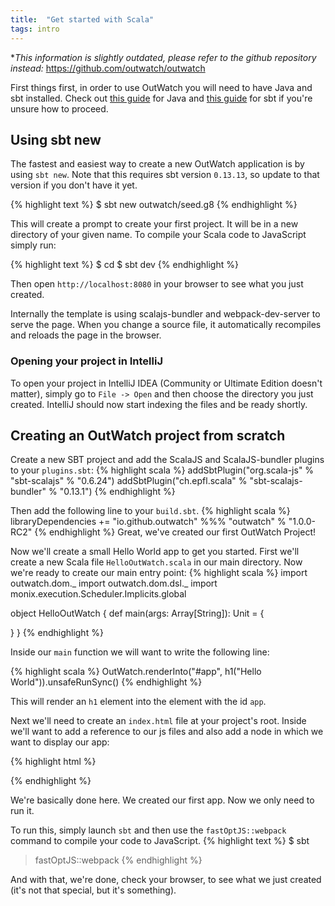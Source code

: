 ```yaml
---
title:  "Get started with Scala"
tags: intro
---
```


**This information is slightly outdated, please refer to the github repository instead:* https://github.com/outwatch/outwatch


First things first, in order to use OutWatch you will need to have Java and sbt installed.
Check out [this guide](https://java.com/en/download/help/download_options.xml) for Java and [this guide](http://www.scala-sbt.org/release/docs/Setup.html) for sbt if you're unsure how to proceed.

<h2 id="sbt-new">Using sbt new</h2>

The fastest and easiest way to create a new OutWatch application is by using `sbt new`.
Note that this requires sbt version `0.13.13`, so update to that version if you don't have it yet.

{% highlight text %}
$ sbt new outwatch/seed.g8
{% endhighlight %}

This will create a prompt to create your first project. It will be in a new directory of your given name.
To compile your Scala code to JavaScript simply run:

{% highlight text %}
$ cd <your-project-name>
$ sbt dev
{% endhighlight %}

Then open `http://localhost:8080` in your browser to see what you just created.

Internally the template is using scalajs-bundler and webpack-dev-server to serve the page. When you change a source file, it automatically recompiles and reloads the page in the browser.

### Opening your project in IntelliJ

To open your project in IntelliJ IDEA (Community or Ultimate Edition doesn't matter), simply go to `File -> Open` and then choose the directory you just created.
IntelliJ should now start indexing the files and be ready shortly.


## Creating an OutWatch project from scratch

Create a new SBT project and add the ScalaJS and ScalaJS-bundler plugins to your `plugins.sbt`:
{% highlight scala %}
addSbtPlugin("org.scala-js" % "sbt-scalajs" % "0.6.24")
addSbtPlugin("ch.epfl.scala" % "sbt-scalajs-bundler" % "0.13.1")
{% endhighlight %}

Then add the following line to your `build.sbt`.
{% highlight scala %}
libraryDependencies += "io.github.outwatch" %%% "outwatch" % "1.0.0-RC2"
{% endhighlight %}
Great, we've created our first OutWatch Project!

Now we'll create a small Hello World app to get you started.
First we'll create a new Scala file `HelloOutWatch.scala` in our main directory.
Now we're ready to create our main entry point:
{% highlight scala %}
import outwatch.dom._
import outwatch.dom.dsl._
import monix.execution.Scheduler.Implicits.global

object HelloOutWatch {
  def main(args: Array[String]): Unit = {

  }
}
{% endhighlight %}

Inside our `main` function we will want to write the following line:

{% highlight scala %}
OutWatch.renderInto("#app", h1("Hello World")).unsafeRunSync()
{% endhighlight %}

This will render an `h1` element into the element with the id `app`.

Next we'll need to create an `index.html` file at your project's root.
Inside we'll want to add a reference to our js files and also add a node in which we want to display our app:

{% highlight html %}
<body>
  <div id="app"></div>
  <script type="text/javascript" src="./target/scala-2.12/scalajs-bundler/main/<your-project-name>-fastopt-bundle.js"></script>
</body>
{% endhighlight %}

We're basically done here. We created our first app. Now we only need to run it.

To run this, simply launch `sbt` and then use the `fastOptJS::webpack` command to compile your code to JavaScript.
{% highlight text %}
$ sbt
> fastOptJS::webpack
{% endhighlight %}

And with that, we're done, check your browser, to see what we just created (it's not that special, but it's something).
